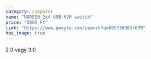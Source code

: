 ```yaml
---
category: computer
name: "UGREEN 2x4 USB KVM switch"
price: "5000 Ft"
link: "https://www.google.com/search?q=6957303837670"
has_image: true
---
```

2.0 vagy 3.0
